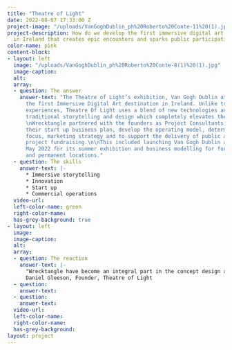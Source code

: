 ```yaml
---
title: "​Theatre of Light"
date: 2022-08-07 17:33:00 Z
project-image: "/uploads/VanGoghDublin_ph%20Roberto%20Conte-11%20(1).jpg"
project-description: How do we develop the first immersive digital art destination
  in Ireland that creates epic encounters and sparks public participation?
color-name: pink
content-block:
- layout: left
  image: "/uploads/VanGoghDublin_ph%20Roberto%20Conte-8(1)%20(1).jpg"
  image-caption: 
  alt: 
  array:
  - question: The answer
    answer-text: "The Theatre of Light’s exhibition, Van Gogh Dublin at the RDS, was
      the first Immersive Digital Art destination in Ireland. Unlike traditional museum
      experiences, Theatre Of Light uses a blend of new technologies and media with
      traditional storytelling and design which completely elevates the visitor experience.\n
      \nWrecktangle partnered with the founders as Project Consultants, to devise
      their start up business plan, develop the operating model, determine their strategic
      focus, marketing strategy and to support the delivery of public and private
      project fundraising.\n\nThis included launching Van Gogh Dublin at the RDS in
      May 2022 for its summer exhibition and business modelling for further pop ups
      and permanent locations."
  - question: The skills
    answer-text: |-
      * Immersive storytelling
      * Innovation
      * Start up
      * Commercial operations
  video-url: 
  left-color-name: green
  right-color-name: 
  has-grey-background: true
- layout: left
  image: 
  image-caption: 
  alt: 
  array:
  - question: The reaction
    answer-text: |-
      ​​"Wrecktangle have become an integral part in the concept design and strategic development of the Theatre Of Light Project."
      ​Daniel Gleeson, Founder, Theatre of Light
  - question: 
    answer-text: 
  - question: 
    answer-text: 
  video-url: 
  left-color-name: 
  right-color-name: 
  has-grey-background: 
layout: project
---
```


